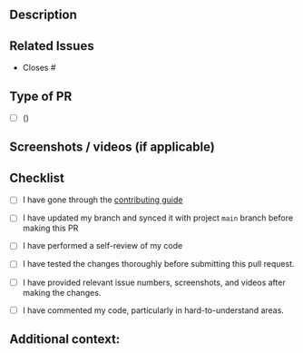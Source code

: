 <!-- ISSUE & PR TITLE SHOULD BE SAME-->
## Description
<!--Please include a brief description of the changes-->


## Related Issues

<!--Cite any related issue(s) this pull request addresses. If none, simply state “None”-->
- Closes #

## Type of PR
<!-- Mention PR Type according to the issue in brackets below and check the below box -->
- [ ] ()

## Screenshots / videos (if applicable)
<!--Attach any relevant screenshots or videos demonstrating the changes-->


## Checklist
<!-- [X] - put a cross/X inside [] to check the box -->
- [ ] I have gone through the [contributing guide](https://github.com/Anjaliavv51/BoxMerge/)
- [ ] I have updated my branch and synced it with project `main` branch before making this PR
- [ ] I have performed a self-review of my code
- [ ] I have tested the changes thoroughly before submitting this pull request.
- [ ] I have provided relevant issue numbers, screenshots, and videos after making the changes.
- [ ] I have commented my code, particularly in hard-to-understand areas.


## Additional context:
<!--Include any additional information or context that might be helpful for reviewers.-->
